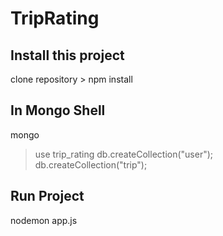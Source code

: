 # TripRating

## Install this project
clone repository > npm install

## In Mongo Shell
mongo
> use trip_rating
> db.createCollection("user");
> db.createCollection("trip");


## Run Project
nodemon app.js